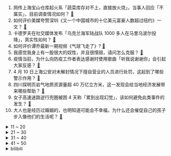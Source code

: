1. 网传上海宝山仓库起火系「蔬菜库存对不上，直接放火烧」，当事人回应「不属实」，目前调查情况如何？ [:link:](https://www.zhihu.com/question/527529734)
2. 如何评价美媒夸赞深圳《又一个中国城市的十亿美元富豪人数超过纽约》一文？ [:link:](https://www.zhihu.com/question/527463069)
3. 卡德罗夫在社交媒体发布「乌克兰海军陆战队 1000 多人在马里乌波尔投降」，真实性如何？ [:link:](https://www.zhihu.com/question/527701809)
4. 如何评价谭乔最新一期视频《气球飞走了》? [:link:](https://www.zhihu.com/question/527749653)
5. 我感觉我身上有一股很大的奴性，并且很懦弱，请问怎么克服？ [:link:](https://www.zhihu.com/question/47087529)
6. 疫情当前，为什么向防疫工作者表达感谢时使用歌曲「听我说谢谢你」会引起大家反感？ [:link:](https://www.zhihu.com/question/527684110)
7. 4 月 10 日上海公安对未解封情况下擅自营业的人员进行处罚，这起到了哪些警示作用？ [:link:](https://www.zhihu.com/question/527360796)
8. 四川探明页岩气地质资源量超 40 万亿立方米，这一发现会给当地经济发展带来哪些帮助？ [:link:](https://www.zhihu.com/question/527363445)
9. 女子高速迷路逆行兜圈被困 4 天称「累到出现幻觉」，该如何避免此类事件的发生？ [:link:](https://www.zhihu.com/question/527469066)
10. 大人也是经历过婚姻的，也明知道可能会不幸福，为什么还会催促自己的孩子步入像他们的生活呢？ [:link:](https://www.zhihu.com/question/527647843)
<details>
<summary>11 ~ 20</summary>

11. 卫星图片显示一长达 13 公里的俄罗斯军队正向乌东地区集结，这是否意味着顿巴斯决战不可避免？ [:link:](https://www.zhihu.com/question/527742577)
12. 如何看待上海专家表示「研究表明核酸复阳者没有传染性」？ [:link:](https://www.zhihu.com/question/527245774)
13. 存款一万五，月薪6000建议买车吗？ [:link:](https://www.zhihu.com/question/527574721)
14. 国内不发版号，把游戏投到海外不行吗，为什么好多公司都倒闭了? [:link:](https://www.zhihu.com/question/521409087)
15. 如何看待气球哥签约？ [:link:](https://www.zhihu.com/question/527758770)
16. 网传上海徐汇永康市民向居委打电话求救，当地居委回应「老人是阳性感染者，已送医就诊」，目前进展如何？ [:link:](https://www.zhihu.com/question/527753712)
17. 美国总统拜登批准向乌克兰提供 8 亿美元的额外军事援助，这或出于哪些考虑？对俄乌局势带来哪些影响？ [:link:](https://www.zhihu.com/question/527828646)
18. 前几天去华为面试，后来说通过了，但是HR告诉我签约签的是华为慧通的，我该不该去？ [:link:](https://www.zhihu.com/question/310409624)
19. 上海一方舱医院 6740 人出院，成本轮疫情单日单院最多出院人数，这说明了什么？疫情拐点到来了吗？ [:link:](https://www.zhihu.com/question/527750624)
20. 上海某小区的一场以可乐开头的换物接龙火了，小区居民之间应该如何互助？疫情期间还有哪些暖心瞬间？ [:link:](https://www.zhihu.com/question/527709346)
</details>
<details>
<summary>21 ~ 30</summary>

21. 送外卖、跑滴滴、送快递真实工资有多少？为什么网上老说他们收入上万？ [:link:](https://www.zhihu.com/question/523163786)
22. 如何看待「873 名优秀运动员获本科保送推荐，樊振东、朱易在列」，这对运动员们会产生什么影响？ [:link:](https://www.zhihu.com/question/527703296)
23. 喜欢的前提是漂亮吗？ [:link:](https://www.zhihu.com/question/520341354)
24. 孩子 6 岁了，今天亲戚来家里做客，教育她要把好的东西让给客人吃，孩子不肯，这个观念对吗？ [:link:](https://www.zhihu.com/question/520827235)
25. 凤凰卫视台湾站因被民进党当局认定为陆资企业，将于 5 月关站，将产生哪些影响？ [:link:](https://www.zhihu.com/question/527664077)
26. 什么才是漂亮？怎么才算漂亮？ [:link:](https://www.zhihu.com/question/526143060)
27. 2022 年第一季度我国外贸进出口总值 9.42 万亿元，同比增长 10.7%，这一数据意味着什么？ [:link:](https://www.zhihu.com/question/527645992)
28. 职场女性已婚未育，跳槽时真的会因此遭遇很多阻力吗？ [:link:](https://www.zhihu.com/question/521451866)
29. 为什么彩妆类化妆品很少会关注成分？ [:link:](https://www.zhihu.com/question/524782114)
30. 网传上海虹口区卫健委钱文雄夫人自杀，上海警方回应系谣言，造谣者该承担怎样的责任？ [:link:](https://www.zhihu.com/question/527787009)
</details>
<details>
<summary>31 ~ 40</summary>

31. 有哪些好用的 C++ IDE 推荐？ [:link:](https://www.zhihu.com/question/522646759)
32. 大学生如何自学 Photoshop？ [:link:](https://www.zhihu.com/question/285720498)
33. 考研数学复习每天应该分配多长时间？ [:link:](https://www.zhihu.com/question/522622235)
34. 买香水要试香吗？ [:link:](https://www.zhihu.com/question/517227966)
35. 看了《山河月明》，为什么朱元璋在太子朱标死后，不直接传位给朱棣？ [:link:](https://www.zhihu.com/question/527007263)
36. 如何以“你怕我？”为开头写一个故事？ [:link:](https://www.zhihu.com/question/460340987)
37. 哪个笑话 ，你觉得比较可笑？ [:link:](https://www.zhihu.com/question/517369284)
38. 如何忘掉一个人？不在乎一个人？ [:link:](https://www.zhihu.com/question/527569273)
39. 先离职再找工作，还是找了再离呢? [:link:](https://www.zhihu.com/question/526176445)
40. 你觉得自己更在乎钱，还是更在乎自己的生活情绪呢？ [:link:](https://www.zhihu.com/question/526364576)
</details>
<details>
<summary>41 ~ 50</summary>

41. 大学学的东西，去工作的时候用得到吗？ [:link:](https://www.zhihu.com/question/526060932)
42. 你们体验过孤独吗? [:link:](https://www.zhihu.com/question/527343471)
43. 《海贼王》新剧场版 RED 最新预告，红发「女儿」正式亮相，你都有哪些期待？ [:link:](https://www.zhihu.com/question/527651392)
44. 打算考教资有必要买ipad备考吗? [:link:](https://www.zhihu.com/question/527030515)
45. 成功的父母都是怎么教育孩子的？ [:link:](https://www.zhihu.com/question/450669599)
46. Lightning 是不是一种失败的接口？ [:link:](https://www.zhihu.com/question/493240244)
47. 在一个公司上了几年班，突然想辞职了，怎么办？ [:link:](https://www.zhihu.com/question/526156647)
48. 「俄乌冲突让中国得以将美国天然气加价十倍卖给欧盟」被证为谣言，为何会出现这一言论？真相究竟为何？ [:link:](https://www.zhihu.com/question/527675614)
49. 21-22 NBA 季后赛即将开战，哪支球队是总冠军最大热门？ [:link:](https://www.zhihu.com/question/526869882)
50. 当代宅校大学生们，都能整出来什么「狠活」？ [:link:](https://www.zhihu.com/question/527437848)
</details><details>
<summary>bilibili</summary>

1. 花腿 [:link:](//www.bilibili.com/video/BV16L4y1j7J8)
2. 有饱给我发视频，说他们在辟谣。我一看，不太对劲吧！ [:link:](//www.bilibili.com/video/BV1Aq4y1Y7Fe)
3. 无人机扫描整座山！耗费30天，用10000张照片还原世界文化遗产 [:link:](//www.bilibili.com/video/BV1yS4y1w7V1)
4. 孤勇者，但是听我说谢谢你❤ [:link:](//www.bilibili.com/video/BV1DF411u7V8)
5. 大伟哥都不知道的原神技巧，一年半的研究成果！ [:link:](//www.bilibili.com/video/BV1aT4y1Y7sq)
6. 全世界都必须喜欢刘浩存？ [:link:](//www.bilibili.com/video/BV1GT4y1e78U)
7. 算了，还是发出来吧，就当是个笑话😥 [:link:](//www.bilibili.com/video/BV11i4y1D7yv)
8. 「纯真的歌谣」：《原神》稻妻篇OST2雾海纪行主题印象曲MV [:link:](//www.bilibili.com/video/BV1YY4y1H7wD)
9. 重磅！中共中央 国务院关于加快建设全国统一大市场的意见 [:link:](//www.bilibili.com/video/BV1c34y1v7aD)
10. 【罗翔】嫖娼有犯罪记录吗？舅舅嫖娼被抓过会影响我考公务员吗？ [:link:](//www.bilibili.com/video/BV1S94y1d7A2)
<details>
<summary>11 ~ 20</summary>

11. 崩溃了，不想当楼长了...... [:link:](//www.bilibili.com/video/BV1C94y1Z7qL)
12. 太吓人了，无处不在的漏电，幸好找到原因 [:link:](//www.bilibili.com/video/BV1g94y1d7i5)
13. 高速行驶时被重达3.5公斤的铁块砸中到“肝脏破裂”他用他生命中的最后76秒中救下了24名乘客，向英雄致敬！ [:link:](//www.bilibili.com/video/BV1Zr4y1p7Yd)
14. 【谭乔寻人记】气 球 飞 走 了 [:link:](//www.bilibili.com/video/BV1yS4y1Y7s3)
15. 《武林外传》！！！它终于来了！ [:link:](//www.bilibili.com/video/BV14Y411E74z)
16. 我 的 畜 生 朋 友 4 [:link:](//www.bilibili.com/video/BV1rS4y1P73v)
17. 我要挑战一天投完500000个硬币！？ [:link:](//www.bilibili.com/video/BV1qY4y1h7Xz)
18. 【时长6小时31分】值得你单曲循环的100首宝藏热歌合集（戴上耳机 ♪ 原地起飞） [:link:](//www.bilibili.com/video/BV1fS4y1P7uM)
19. 山东大哥“无情铁手”做大肉壮馍，酥到掉渣，配大葱一口一个香 [:link:](//www.bilibili.com/video/BV1DF411u7Lg)
20. 奶茶人生 [:link:](//www.bilibili.com/video/BV1D3411J7fp)
</details>
<details>
<summary>21 ~ 30</summary>

21. 我买了中国史上第三贵的奔驰 [:link:](//www.bilibili.com/video/BV1NF411G79g)
22. 找对象最看重什么？90%的人都选错了？附心理咨询师甄选指南！ [:link:](//www.bilibili.com/video/BV1WS4y1Y7hZ)
23. 手在慢点就剩星期一了~~ [:link:](//www.bilibili.com/video/BV1k34y1x79q)
24. 仙剑3主题曲，最强改编版 [:link:](//www.bilibili.com/video/BV18Z4y1U723)
25. 离谱！故意亲女朋友亲一半就跑…撩她一天她急眼了？ [:link:](//www.bilibili.com/video/BV1XS4y1Y7dD)
26. 巴啦啦小魔仙出编舞啦！！ [:link:](//www.bilibili.com/video/BV1ca411q7Vx)
27. 季后赛四大天王准备就绪 [:link:](//www.bilibili.com/video/BV16S4y1P7Q3)
28. 让 我 看 看 [:link:](//www.bilibili.com/video/BV1GZ4y127U6)
29. 这玩意你学不会，我给你投币好叭？！？！？ [:link:](//www.bilibili.com/video/BV1N3411n7jf)
30. 最后那用力一拔真的会笑死哈哈哈哈哈哈哈哈 [:link:](//www.bilibili.com/video/BV1AS4y127RK)
</details>
<details>
<summary>31 ~ 40</summary>

31. 猫咪因拿不起一支笔而气急败坏 [:link:](//www.bilibili.com/video/BV1pY4y1e7ao)
32. 天气太热，买个印度街头刨冰饮料解解渴。 [:link:](//www.bilibili.com/video/BV1CS4y1Y78Q)
33. 其实我有一种比较小众的画风，你喜欢吗？ [:link:](//www.bilibili.com/video/BV1jL4y157C9)
34. 试试睡前5分钟改善下腹部+腰间赘肉锻炼运动！ [:link:](//www.bilibili.com/video/BV1tL4y157YZ)
35. 台上一分钟台下十年功！51岁刀马旦演员一身功夫仍惊艳众人！ [:link:](//www.bilibili.com/video/BV15Y4y1e7cz)
36. 同是边防军人，这场求婚在离天空最近的地方！ [:link:](//www.bilibili.com/video/BV1t3411J7Wg)
37. 硬 核 劝 降4.0 [:link:](//www.bilibili.com/video/BV1b44y1V7Xf)
38. 讲台上这位喝水的同学，你，就是全班男生的神！！！ [:link:](//www.bilibili.com/video/BV17Y4y1e77F)
39. 每个人都能像电影里的重要角色：街拍小哥镜头下的路人们 [:link:](//www.bilibili.com/video/BV1GT4y1Y7Mu)
40. 好养活"我真的会谢 栓Q" [:link:](//www.bilibili.com/video/BV1wF411g74n)
</details>
<details>
<summary>41 ~ 50</summary>

41. 作业勿点 [:link:](//www.bilibili.com/video/BV1H5411D7f8)
42. 杭州竟然有16元的自助，大鱼大肉随便吃！无广试吃员 [:link:](//www.bilibili.com/video/BV1fF411u7qP)
43. 没有人可以逃我的网课！ [:link:](//www.bilibili.com/video/BV1YS4y127wQ)
44. 这快板，打出了整个盛夏 [:link:](//www.bilibili.com/video/BV1sT4y1v7Zz)
45. 不是 现在直拍混剪都卷成这样了吗 [:link:](//www.bilibili.com/video/BV1XY411L7kN)
46. 这游戏...是挺刺激的 [:link:](//www.bilibili.com/video/BV1U94y1d71R)
47. 国家真实比例2 [:link:](//www.bilibili.com/video/BV1uZ4y127dW)
48. 无人机+汽油桶=？？？？【汽油桶快乐阴人流#16】 [:link:](//www.bilibili.com/video/BV195411U7HA)
49. 小猫咪能有什么坏心眼 [:link:](//www.bilibili.com/video/BV15u411v7vW)
50. 【王老菊】草飞剑法！ | 艾尔登法环EP.18 [:link:](//www.bilibili.com/video/BV1LT4y1Y7P3)
</details>
<details>
<summary>51 ~ 60</summary>

51. 用一只鸡做一桌菜，给我和猫过生日。 [:link:](//www.bilibili.com/video/BV1oY4y1e7ZC)
52. 打架前的正确操作 [:link:](//www.bilibili.com/video/BV1UY4y1H7Pb)
53. 外媒质问中方向塞尔维亚出售军事物资 赵立坚：什么意思？ [:link:](//www.bilibili.com/video/BV1C94y1Z7BZ)
54. 18岁的大叔，谁不爱呢 [:link:](//www.bilibili.com/video/BV1C34y1x7Hm)
55. 【半佛】摸鱼之王刘慈欣 [:link:](//www.bilibili.com/video/BV1f94y1d7gA)
56. 13个你以为很便宜，实际上很贵的东西（第二弹） [:link:](//www.bilibili.com/video/BV1Vi4y1D78b)
57. “我总不能耗尽一生，只为等你一句有可能” [:link:](//www.bilibili.com/video/BV17Z4y127Nc)
58. 这老师怎么玩不起啊…… [:link:](//www.bilibili.com/video/BV1ni4y1D7aa)
59. 一位小哥拿到了他的百万粉丝奖牌，这是他的笑容发生的变化 [:link:](//www.bilibili.com/video/BV1wY4y1p7Sy)
60. 24岁富士康厂妹人生第一台电脑，超开心，告别宿舍躺尸。 [:link:](//www.bilibili.com/video/BV1R34y1e7YX)
</details>
<details>
<summary>61 ~ 70</summary>

61. 【自律/励志】每天叫醒我的不是闹钟，是梦想 [:link:](//www.bilibili.com/video/BV1TZ4y1274C)
62. 逛夜市+大李子+猪脚饭  厨子逛街¥67 [:link:](//www.bilibili.com/video/BV1oa411i7Hk)
63. 坚持20年拯救被霸凌儿童，唐探2机车壮汉原型到底有多牛？ [:link:](//www.bilibili.com/video/BV1vZ4y127Jc)
64. 今天我爸教我唱高音了 [:link:](//www.bilibili.com/video/BV1vT4y1Y7Pu)
65. 新海诚2022动画新作《铃芽户缔》首曝预告，定档11.11 [:link:](//www.bilibili.com/video/BV1Ra411i7pn)
66. 招牌灯坏了和没坏区别那么大！大 [:link:](//www.bilibili.com/video/BV1n5411U73d)
67. 《关于我在B站刷视频却被泼了一身水这件事》 [:link:](//www.bilibili.com/video/BV1QS4y1w7zR)
68. 【阿斗】节操掉满地！从没见过这么无厘头的喜剧电影，各种骚操作颠覆想象《王牌贱谍》 [:link:](//www.bilibili.com/video/BV1DS4y1w7y2)
69. 五阿哥弘昼：放飞自我的荒唐王爷，到底什么样？【雍正王朝】 [:link:](//www.bilibili.com/video/BV1FT4y1e73Z)
70. 在海边露营，突然有陌生人闯进了我们的帐篷...... [:link:](//www.bilibili.com/video/BV1Nq4y1Y7oo)
</details>
<details>
<summary>71 ~ 80</summary>

71. 绑架告别黄油手 [:link:](//www.bilibili.com/video/BV1pY4y1e7bD)
72. 在吗？剪个头发？祖师爷、梁朝伟那种～ [:link:](//www.bilibili.com/video/BV1kA4y197Vr)
73. 燕子你要幸福啊燕子 [:link:](//www.bilibili.com/video/BV1Cu411e7Fb)
74. 【原神机关棋谭】(4.12完结)巧策之局！全图3000分满分攻略!堇庭华彩系列活动攻略!火列星屯满分轻松拿！风何去/枕仙桥/井生秋/春几回 [:link:](//www.bilibili.com/video/BV1vS4y1P7vP)
75. 烧了34L汽油做实验，把你推向死神的居然是灭火器【老爸评测】 [:link:](//www.bilibili.com/video/BV1FF411g7hK)
76. 【花瓶手书】花花想要变得可爱 快给我笑着回应啊！ [:link:](//www.bilibili.com/video/BV1T3411n7Zv)
77. 【原神】“谁说神明注视着的才算英雄？” [:link:](//www.bilibili.com/video/BV1eZ4y127hm)
78. 如何激怒貝多芬 [:link:](//www.bilibili.com/video/BV1PF411G7Qw)
79. 这谁发明的？一刀下去，审核直接馋哭！ [:link:](//www.bilibili.com/video/BV1F3411n7Yn)
80. 也许是最后一次？琪琪恰恰，但是卡车~~ [:link:](//www.bilibili.com/video/BV1Qa411i7sb)
</details>
<details>
<summary>81 ~ 90</summary>

81. 他是不是为了免费看比赛才来当裁判的？ [:link:](//www.bilibili.com/video/BV1EA4y197JS)
82. 出站口工作人员手拿喇叭提醒旅客黑车拉客，拉客人员在旁“顶风作案” [:link:](//www.bilibili.com/video/BV1xZ4y127Et)
83. 这些up主是中学生和大学生的救星啊啊啊啊啊！！！学习方法｜免费课程｜兴趣技能｜生涯规划 [:link:](//www.bilibili.com/video/BV1tu411v77g)
84. 因《亮剑》剧组太穷，导演把司机拉来演戏，没想到却意外捧红了他 [:link:](//www.bilibili.com/video/BV1t34y1v7fQ)
85. 台式卤肉饭 [:link:](//www.bilibili.com/video/BV1vS4y117LQ)
86. 众志成城迎接未知挑战，齐心协力抵御前进阻碍 [:link:](//www.bilibili.com/video/BV1YY4y1i7hB)
87. 我爱科目二！！！ [:link:](//www.bilibili.com/video/BV1EL4y1578N)
88. 运20塞尔维亚起降【4K】 [:link:](//www.bilibili.com/video/BV1Ca411i7v7)
89. 来自一个穷美食博主的隔离日记 [:link:](//www.bilibili.com/video/BV1i34y1x7DY)
90. ~寄寄寄寄摆摆摆摆摆~ [:link:](//www.bilibili.com/video/BV1YS4y127Vg)
</details>
<details>
<summary>91 ~ 100</summary>

91. 原来打印机真的不能打印钞票 [:link:](//www.bilibili.com/video/BV1kr4y1p7Qa)
92. 【短的发布会】蓝厂疯了？vivo四位数价格发布蔡司折叠屏水桶旗舰！ [:link:](//www.bilibili.com/video/BV11A4y197W1)
93. 一碗水要端平 [:link:](//www.bilibili.com/video/BV1cS4y1N7a8)
94. 原来只需多看一眼包装，就能避开大部分的雷！ [:link:](//www.bilibili.com/video/BV1a94y1d7MV)
95. 留学生质疑芬达橙双标，英国版配料表与中国不同 [:link:](//www.bilibili.com/video/BV1A44y157sg)
96. 【人类迷惑行为】136 一起看看大聪明 [:link:](//www.bilibili.com/video/BV1C34y1x7Wh)
97. 好不好吃另外说，也涉及到灵魂了。 [:link:](//www.bilibili.com/video/BV17Y411E7x9)
98. 我 敢 打 丁 老 师 [:link:](//www.bilibili.com/video/BV1Hi4y1D7hz)
99. 歪嘴龙王最新剧情曝光：战神卧底男足餐厅，海参跳海自尽！ [:link:](//www.bilibili.com/video/BV16T4y1Y7YS)
100. 帅小伙耗时78天宅家自制臭豆腐，最后成品惊艳了！ [:link:](//www.bilibili.com/video/BV1mF411u7Lu)
</details></details>